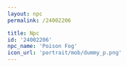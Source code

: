 ```yaml
---
layout: npc
permalink: /24002206

title: Npc
id: '24002206'
npc_name: 'Poison Fog'
icon_url: 'portrait/mob/dummy_p.png'
---
```

